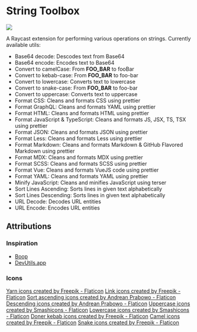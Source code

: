 
# String Toolbox

![](https://user-images.githubusercontent.com/1155589/150677649-987747c9-1ddf-4017-8cc3-71cf42289684.png)

A Raycast extension for performing various operations on strings. Currently available utils:

- Base64 decode: Descodes text from Base64
- Base64 encode: Encodes text to Base64
- Convert to camelCase: From __FOO_BAR__ to fooBar
- Convert to kebab-case: From __FOO_BAR__ to foo-bar
- Convert to lowercase: Converts text to lowercase
- Convert to snake-case: From __FOO_BAR__ to foo-bar
- Convert to uppercase: Converts text to uppercase
- Format CSS: Cleans and formats CSS using prettier
- Format GraphQL: Cleans and formats YAML using prettier
- Format HTML: Cleans and formats HTML using prettier
- Format JavaScript & TypeScript: Cleans and formats JS, JSX, TS, TSX using prettier
- Format JSON: Cleans and formats JSON using prettier
- Format Less: Cleans and formats Less using prettier
- Format Markdown: Cleans and formats Markdown & GitHub Flavored Markdown using prettier
- Format MDX: Cleans and formats MDX using prettier
- Format SCSS: Cleans and formats SCSS using prettier
- Format Vue: Cleans and formats VueJS code using prettier
- Format YAML: Cleans and formats YAML using prettier
- Minify JavaScript: Cleans and minifies JavaScript using terser
- Sort Lines Ascending: Sorts lines in given text alphabetically
- Sort Lines Descending: Sorts lines in given text alphabetically
- URL Decode: Decodes URL entities
- URL Encode: Encodes URL entities

## Attributions

### Inspiration

- [Boop](https://github.com/IvanMathy/Boop)
- [DevUtils.app](https://devutils.app/)

### Icons

<a href="https://www.flaticon.com/free-icons/yarn" title="yarn icons">Yarn icons created by Freepik - Flaticon</a>
<a href="https://www.flaticon.com/free-icons/link" title="link icons">Link icons created by Freepik - Flaticon</a>
<a href="https://www.flaticon.com/free-icons/sort-ascending" title="sort ascending icons">Sort ascending icons created by Andrean Prabowo - Flaticon</a>
<a href="https://www.flaticon.com/free-icons/descending" title="descending icons">Descending icons created by Andrean Prabowo - Flaticon</a>
<a href="https://www.flaticon.com/free-icons/uppercase" title="uppercase icons">Uppercase icons created by Smashicons - Flaticon</a>
<a href="https://www.flaticon.com/free-icons/lowercase" title="lowercase icons">Lowercase icons created by Smashicons - Flaticon</a>
<a href="https://www.flaticon.com/free-icons/doner-kebab" title="doner kebab icons">Doner kebab icons created by Freepik - Flaticon</a>
<a href="https://www.flaticon.com/free-icons/camel" title="camel icons">Camel icons created by Freepik - Flaticon</a>
<a href="https://www.flaticon.com/free-icons/snake" title="snake icons">Snake icons created by Freepik - Flaticon</a>
